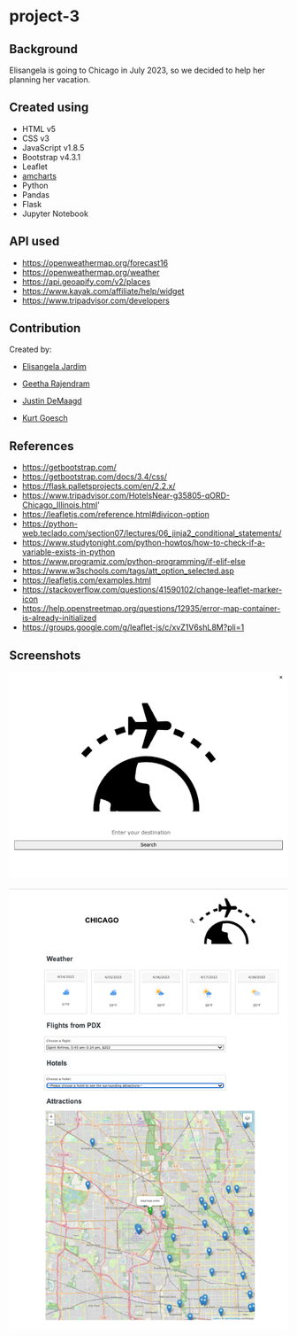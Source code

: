 # project-3

## Background

Elisangela is going to Chicago in July 2023, so we decided to help her planning her vacation. 

## Created using

* HTML v5
* CSS v3
* JavaScript v1.8.5
* Bootstrap v4.3.1
* Leaflet
* [amcharts](https://www.amcharts.com/free-animated-svg-weather-icons/)
* Python
* Pandas 
* Flask 
* Jupyter Notebook

## API used
 * https://openweathermap.org/forecast16
 * https://openweathermap.org/weather
 * https://api.geoapify.com/v2/places
 * https://www.kayak.com/affiliate/help/widget
 * https://www.tripadvisor.com/developers


## Contribution

Created by:

* [Elisangela Jardim](https://github.com/ElisJardim)

* [Geetha Rajendram](https://github.com/Geetraje)

* [Justin DeMaagd](https://github.com/DeMaagdJ)

* [Kurt Goesch](https://github.com/KurtGoesch)

## References

* https://getbootstrap.com/
* https://getbootstrap.com/docs/3.4/css/
* https://flask.palletsprojects.com/en/2.2.x/
* https://www.tripadvisor.com/HotelsNear-g35805-qORD-Chicago_Illinois.html'
* https://leafletjs.com/reference.html#divicon-option
* https://python-web.teclado.com/section07/lectures/06_jinja2_conditional_statements/
* https://www.studytonight.com/python-howtos/how-to-check-if-a-variable-exists-in-python
* https://www.programiz.com/python-programming/if-elif-else
* https://www.w3schools.com/tags/att_option_selected.asp
* https://leafletjs.com/examples.html
* https://stackoverflow.com/questions/41590102/change-leaflet-marker-icon
* https://help.openstreetmap.org/questions/12935/error-map-container-is-already-initialized
* https://groups.google.com/g/leaflet-js/c/xvZ1V6shL8M?pli=1


## Screenshots

![Inicial Page](./static/images/enter_your_destionation.png)

![Page](./static/images/Dashboard_final.png)